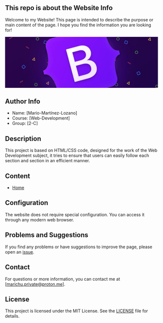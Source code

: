 ## This repo is about the Website Info

Welcome to my Website! This page is intended to describe the purpose or main content of the page. I hope you find the information you are looking for!


![Icono](/images/banner.png)


## Author Info

- Name: [Mario-Martínez-Lozano]
- Course: [Web-Development]
- Group: [2-C]


## Description

This project is based on HTML/CSS code, designed for the work of the Web Development subject, 
it tries to ensure that users can easily follow each section and section in an efficient manner.

## Content

- [Home](index.html)


## Configuration

The website does not require special configuration. You can access it through any modern web browser.

## Problems and Suggestions

If you find any problems or have suggestions to improve the page, please open an [issue](https://github.com/marichu-kt/Bootstrap-Ejercicio-1/issues).

## Contact

For questions or more information, you can contact me at [marichu.private@proton.me].


## License

This project is licensed under the MIT License. See the [LICENSE](LICENSE) file for details.
